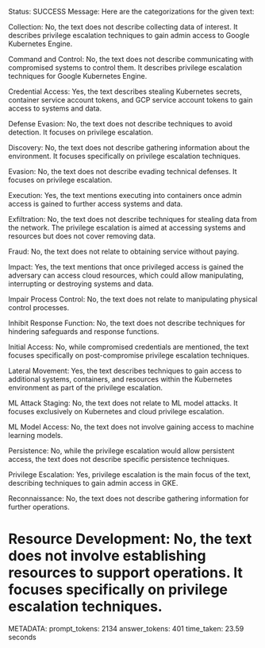 Status: SUCCESS
Message:  Here are the categorizations for the given text:

Collection: No, the text does not describe collecting data of interest. It describes privilege escalation techniques to gain admin access to Google Kubernetes Engine.

Command and Control: No, the text does not describe communicating with compromised systems to control them. It describes privilege escalation techniques for Google Kubernetes Engine.

Credential Access: Yes, the text describes stealing Kubernetes secrets, container service account tokens, and GCP service account tokens to gain access to systems and data.

Defense Evasion: No, the text does not describe techniques to avoid detection. It focuses on privilege escalation. 

Discovery: No, the text does not describe gathering information about the environment. It focuses specifically on privilege escalation techniques.

Evasion: No, the text does not describe evading technical defenses. It focuses on privilege escalation.

Execution: Yes, the text mentions executing into containers once admin access is gained to further access systems and data.

Exfiltration: No, the text does not describe techniques for stealing data from the network. The privilege escalation is aimed at accessing systems and resources but does not cover removing data.

Fraud: No, the text does not relate to obtaining service without paying.  

Impact: Yes, the text mentions that once privileged access is gained the adversary can access cloud resources, which could allow manipulating, interrupting or destroying systems and data.  

Impair Process Control: No, the text does not relate to manipulating physical control processes.

Inhibit Response Function: No, the text does not describe techniques for hindering safeguards and response functions.  

Initial Access: No, while compromised credentials are mentioned, the text focuses specifically on post-compromise privilege escalation techniques.  

Lateral Movement: Yes, the text describes techniques to gain access to additional systems, containers, and resources within the Kubernetes environment as part of the privilege escalation.

ML Attack Staging: No, the text does not relate to ML model attacks. It focuses exclusively on Kubernetes and cloud privilege escalation.

ML Model Access: No, the text does not involve gaining access to machine learning models.

Persistence: No, while the privilege escalation would allow persistent access, the text does not describe specific persistence techniques.

Privilege Escalation: Yes, privilege escalation is the main focus of the text, describing techniques to gain admin access in GKE.

Reconnaissance: No, the text does not describe gathering information for further operations.

Resource Development: No, the text does not involve establishing resources to support operations. It focuses specifically on privilege escalation techniques.
================================================================================
METADATA:
prompt_tokens: 2134
answer_tokens: 401
time_taken: 23.59 seconds
